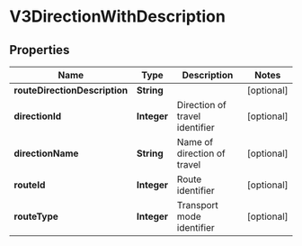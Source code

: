 

# V3DirectionWithDescription


## Properties

| Name | Type | Description | Notes |
|------------ | ------------- | ------------- | -------------|
|**routeDirectionDescription** | **String** |  |  [optional] |
|**directionId** | **Integer** | Direction of travel identifier |  [optional] |
|**directionName** | **String** | Name of direction of travel |  [optional] |
|**routeId** | **Integer** | Route identifier |  [optional] |
|**routeType** | **Integer** | Transport mode identifier |  [optional] |



